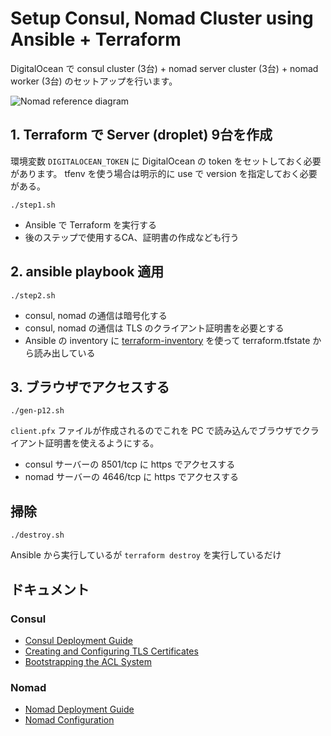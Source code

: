 # Setup Consul, Nomad Cluster using Ansible + Terraform

DigitalOcean で
consul cluster (3台) + nomad server cluster (3台) + nomad worker (3台) のセットアップを行います。

![Nomad reference diagram](https://www.nomadproject.io/assets/images/nomad_reference_diagram-72c969e0.png "Nomad reference diagram")

## 1. Terraform で Server (droplet) 9台を作成

環境変数 `DIGITALOCEAN_TOKEN` に DigitalOcean の token をセットしておく必要があります。
tfenv を使う場合は明示的に use で version を指定しておく必要がある。

```
./step1.sh
```

- Ansible で Terraform を実行する
- 後のステップで使用するCA、証明書の作成なども行う

## 2. ansible playbook 適用

```
./step2.sh
```

- consul, nomad の通信は暗号化する
- consul, nomad の通信は TLS のクライアント証明書を必要とする
- Ansible の inventory に [terraform-inventory](https://github.com/adammck/terraform-inventory/) を使って terraform.tfstate から読み出している

## 3. ブラウザでアクセスする

```
./gen-p12.sh
```

`client.pfx` ファイルが作成されるのでこれを PC で読み込んでブラウザでクライアント証明書を使えるようにする。

- consul サーバーの 8501/tcp に https でアクセスする
- nomad サーバーの 4646/tcp に https でアクセスする

## 掃除

```
./destroy.sh
```

Ansible から実行しているが `terraform destroy` を実行しているだけ

## ドキュメント

### Consul

- [Consul Deployment Guide](https://learn.hashicorp.com/consul/advanced/day-1-operations/deployment-guide)
- [Creating and Configuring TLS Certificates](https://learn.hashicorp.com/consul/advanced/day-1-operations/certificates)
- [Bootstrapping the ACL System](https://learn.hashicorp.com/consul/advanced/day-1-operations/acl-guide)

### Nomad

- [Nomad Deployment Guide](https://www.nomadproject.io/guides/operations/deployment-guide.html)
- [Nomad Configuration](https://www.nomadproject.io/docs/configuration/index.html)
